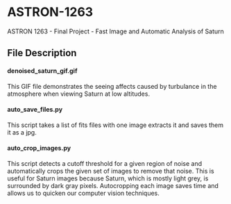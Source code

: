 # ASTRON-1263
ASTRON 1263 - Final Project - Fast Image and Automatic Analysis of Saturn

## File Description

#### denoised_saturn_gif.gif

This GIF file demonstrates the seeing affects caused by turbulance in the atmosphere when viewing Saturn at low altitudes.

#### auto_save_files.py

This script takes a list of fits files with one image extracts it and saves them it as a jpg.

#### auto_crop_images.py

This script detects a cutoff threshold for a given region of noise and automatically crops the given set of images to remove that noise. This is useful for Saturn images because Saturn, which is mostly light grey, is surrounded by dark gray pixels. Autocropping each image saves time and allows us to quicken our computer vision techniques.
